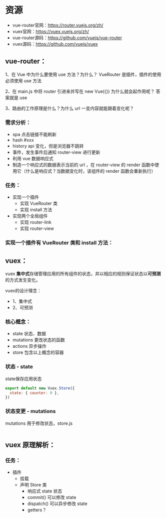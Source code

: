 # 资源
- vue-router官网：https://router.vuejs.org/zh/
- vuex官网：https://vuex.vuejs.org/zh/
- vue-router源码：https://github.com/vuejs/vue-router
- vuex源码：https://github.com/vuejs/vuex

## vue-router：
1、在 Vue 中为什么要使用 use 方法？为什么？
VueRouter 是插件，插件的使用必须使用 use 方法

2、在 main.js 中将 router 引进来并写在 new Vue({}) 为什么就会起作用呢？
答案就是 use

3、路由的工作原理是什么？为什么 url 一变内容就能跟着变化呢？


### 需求分析：
- spa 点击链接不能刷新
 - hash #xxx
 - history  api 变化，但是浏览器不跳转
- 事件，发生事件后通知 router-view 进行更新
 - 利用 vue 数据响应式
 - 制造一个响应式的数据表示当前的 url ，在 router-view 的 render 函数中使用它（什么是响应式？当数据变化时，该组件的 render 函数会重新执行）

### 任务：
- 实现一个插件
  - 实现 VueRouter 类
  - 实现 install 方法
- 实现两个全局组件
  - 实现 router-link
  - 实现 router-view

### 实现一个插件有 VueRouter 类和 install 方法：



## vuex：
vuex **集中式**存储管理应用的所有组件的状态，并以相应的规则保证状态以**可预测**的方式发生变化。

vuex的设计理念：
- 1、集中式
- 2、可预测

### 核心概念：
- state 状态、数据
- mutations 更改状态的函数
- actions 异步操作
- store 包含以上概念的容器

### 状态 - state
state保存应用状态
```js
export default new Vuex.Store({
  state: { counter: 0 },
})
```

### 状态变更 - mutations
mutations 用于修改状态，store.js
```js
```

## vuex 原理解析：
### 任务：
- 插件
  - 挂载
  - 声明 Store 类
    - 响应式 state 状态
    - commit() 可以修改 state
    - dispatch() 可以异步修改 state
    - getters？
    





